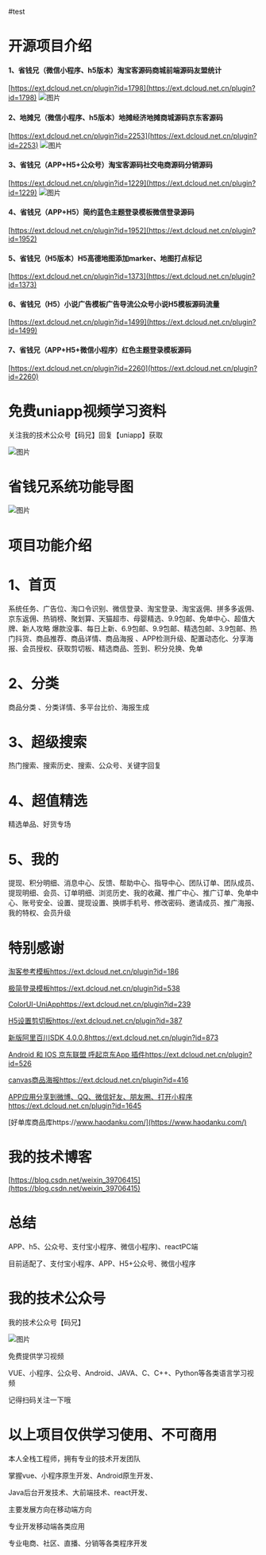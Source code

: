 #test
# 开源项目介绍

#### 1、省钱兄（微信小程序、h5版本）淘宝客源码商城前端源码友盟统计

[https://ext.dcloud.net.cn/plugin?id=1798](https://ext.dcloud.net.cn/plugin?id=1798)
![图片](https://www.gomyorder.cn/tiyan.jpg)
#### 2、地摊兄（微信小程序、h5版本）地摊经济地摊商城源码京东客源码

[https://ext.dcloud.net.cn/plugin?id=2253](https://ext.dcloud.net.cn/plugin?id=2253)
![图片](http://shegnqx.oss-cn-beijing.aliyuncs.com/1594111768337.jpg)

#### 3、省钱兄（APP+H5+公众号）淘宝客源码社交电商源码分销源码

[https://ext.dcloud.net.cn/plugin?id=1229](https://ext.dcloud.net.cn/plugin?id=1229)
![图片](https://www.gomyorder.cn/erweima.jpg)

#### 4、省钱兄（APP+H5）简约蓝色主题登录模板微信登录源码

[https://ext.dcloud.net.cn/plugin?id=1952](https://ext.dcloud.net.cn/plugin?id=1952)

#### 5、省钱兄（H5版本）H5高德地图添加marker、地图打点标记 

[https://ext.dcloud.net.cn/plugin?id=1373](https://ext.dcloud.net.cn/plugin?id=1373)

#### 6、省钱兄（H5）小说广告模板广告导流公众号小说H5模板源码流量

[https://ext.dcloud.net.cn/plugin?id=1499](https://ext.dcloud.net.cn/plugin?id=1499)

#### 7、省钱兄（APP+H5+微信小程序）红色主题登录模板源码

[https://ext.dcloud.net.cn/plugin?id=2260](https://ext.dcloud.net.cn/plugin?id=2260)

# 免费uniapp视频学习资料

关注我的技术公众号【码兄】回复【uniapp】获取 

![图片](https://www.gomyorder.cn/qrs.jpg)

# 省钱兄系统功能导图

![图片](https://www.gomyorder.cn/sqx.png)

# 项目功能介绍

# 1、首页

系统任务、广告位、淘口令识别、微信登录、淘宝登录、淘宝返佣、拼多多返佣、京东返佣、热销榜、聚划算、天猫超市、母婴精选、9.9包邮、免单中心、超值大牌、新人攻略 爆款没事、每日上新、6.9包邮、9.9包邮、精选包邮、3.9包邮、热门抖货、商品推荐、商品详情、商品海报 、APP检测升级、配置动态化、分享海报、会员授权、获取剪切板、精选商品、签到、积分兑换、免单

# 2、分类

商品分类 、分类详情、多平台比价、海报生成

# 3、超级搜索

热门搜索、搜索历史、搜索、公众号、关键字回复

# 4、超值精选

精选单品、好货专场

# 5、我的

提现、积分明细、消息中心、反馈、帮助中心、指导中心、团队订单、团队成员、提现明细、会员、订单明细、浏览历史、我的收藏、推广中心、推广订单、免单中心、账号安全、设置、提现设置、换绑手机号、修改密码、邀请成员、推广海报、我的特权、会员升级

# 特别感谢

[淘客参考模板https://ext.dcloud.net.cn/plugin?id=186](https://ext.dcloud.net.cn/plugin?id=186)

[极简登录模板https://ext.dcloud.net.cn/plugin?id=538](https://ext.dcloud.net.cn/plugin?id=538)

[ColorUI-UniApphttps://ext.dcloud.net.cn/plugin?id=239](https://ext.dcloud.net.cn/plugin?id=239)

[H5设置剪切板https://ext.dcloud.net.cn/plugin?id=387](https://ext.dcloud.net.cn/plugin?id=387)

[新版阿里百川SDK 4.0.0.8https://ext.dcloud.net.cn/plugin?id=873](https://ext.dcloud.net.cn/plugin?id=873)

[Android 和 IOS 京东联盟 呼起京东App 插件https://ext.dcloud.net.cn/plugin?id=526](https://ext.dcloud.net.cn/plugin?id=526)

[canvas商品海报https://ext.dcloud.net.cn/plugin?id=416](https://ext.dcloud.net.cn/plugin?id=416)

[APP应用分享到微博、QQ、微信好友、朋友圈、打开小程序https://ext.dcloud.net.cn/plugin?id=1645](https://ext.dcloud.net.cn/plugin?id=1645)

[好单库商品库https://www.haodanku.com/](https://www.haodanku.com/)

# 我的技术博客

[https://blog.csdn.net/weixin_39706415](https://blog.csdn.net/weixin_39706415)

# 总结

APP、h5、公众号、支付宝小程序、微信小程序)、reactPC端

目前适配了、支付宝小程序、APP、H5+公众号、微信小程序

# 我的技术公众号

我的技术公众号【码兄】

![图片](https://www.gomyorder.cn/qrs.jpg)

免费提供学习视频

VUE、小程序、公众号、Android、JAVA、C、C++、Python等各类语言学习视频

记得扫码关注一下哦

# 以上项目仅供学习使用、不可商用

本人全栈工程师，拥有专业的技术开发团队

掌握vue、小程序原生开发、Android原生开发、

Java后台开发技术、大前端技术、react开发、

主要发展方向在移动端方向

专业开发移动端各类应用

专业电商、社区、直播、分销等各类程序开发





